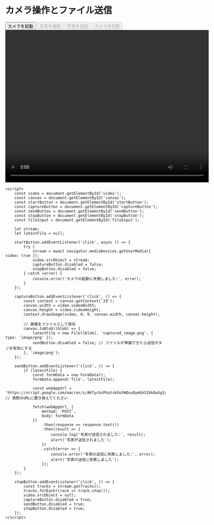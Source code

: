 <!DOCTYPE html>
<html lang="ja">

<head>
    <meta charset="UTF-8">
    <meta name="viewport" content="width=device-width, initial-scale=1.0">
    <title>カメラ操作と自動保存</title>
</head>

<body>
    <h1>カメラ操作とファイル送信</h1>
    <button id="startButton">カメラを起動</button>
    <button id="captureButton" disabled>写真を撮影</button>
    <input type="file" id="fileInput" accept="image/*" style="display: none;">
    <button id="sendButton" disabled>写真を送信</button>
    <button id="stopButton" disabled>カメラを切断</button>
    <video id="video" width="640" height="480" autoplay></video>
    <canvas id="canvas" width="640" height="480" style="display: none;"></canvas>

    <script>
        const video = document.getElementById('video');
        const canvas = document.getElementById('canvas');
        const startButton = document.getElementById('startButton');
        const captureButton = document.getElementById('captureButton');
        const sendButton = document.getElementById('sendButton');
        const stopButton = document.getElementById('stopButton');
        const fileInput = document.getElementById('fileInput');

        let stream;
        let latestFile = null;

        startButton.addEventListener('click', async () => {
            try {
                stream = await navigator.mediaDevices.getUserMedia({ video: true });
                video.srcObject = stream;
                captureButton.disabled = false;
                stopButton.disabled = false;
            } catch (error) {
                console.error('カメラの起動に失敗しました:', error);
            }
        });

        captureButton.addEventListener('click', () => {
            const context = canvas.getContext('2d');
            canvas.width = video.videoWidth;
            canvas.height = video.videoHeight;
            context.drawImage(video, 0, 0, canvas.width, canvas.height);

            // 画像をファイルとして保存
            canvas.toBlob((blob) => {
                latestFile = new File([blob], 'captured_image.png', { type: 'image/png' });
                sendButton.disabled = false; // ファイルが準備できたら送信ボタンを有効にする
            }, 'image/png');
        });

        sendButton.addEventListener('click', () => {
            if (latestFile) {
                const formData = new FormData();
                formData.append('file', latestFile);

                const webAppUrl = 'https://script.google.com/macros/s/AKfycbzPGotskOuYWQxuDymGkS2bkOwSg2y4NOyxtadzV7Jitmye6Fafmlrd2KadRWH4_QY0Jg/exec'; // 実際のURLに置き換えてください

                fetch(webAppUrl, {
                    method: 'POST',
                    body: formData
                })
                    .then(response => response.text())
                    .then(result => {
                        console.log('写真が送信されました:', result);
                        alert('写真が送信されました');
                    })
                    .catch(error => {
                        console.error('写真の送信に失敗しました:', error);
                        alert('写真の送信に失敗しました');
                    });
            }
        });

        stopButton.addEventListener('click', () => {
            const tracks = stream.getTracks();
            tracks.forEach(track => track.stop());
            video.srcObject = null;
            captureButton.disabled = true;
            sendButton.disabled = true;
            stopButton.disabled = true;
        });
    </script>
</body>

</html>
